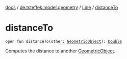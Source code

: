 [docs](../../index.md) / [de.tsteffek.model.geometry](../index.md) / [Line](index.md) / [distanceTo](./distance-to.md)

# distanceTo

`open fun distanceTo(other: `[`GeometricObject`](../-geometric-object/index.md)`): `[`Double`](https://kotlinlang.org/api/latest/jvm/stdlib/kotlin/-double/index.html)

Computes the distance to another [GeometricObject](../-geometric-object/index.md).

